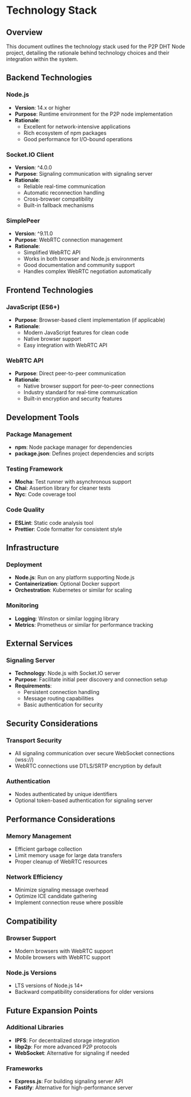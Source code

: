 # Technology Stack

## Overview

This document outlines the technology stack used for the P2P DHT Node project, detailing the rationale behind technology choices and their integration within the system.

## Backend Technologies

### Node.js
- **Version**: 14.x or higher
- **Purpose**: Runtime environment for the P2P node implementation
- **Rationale**: 
  - Excellent for network-intensive applications
  - Rich ecosystem of npm packages
  - Good performance for I/O-bound operations

### Socket.IO Client
- **Version**: ^4.0.0
- **Purpose**: Signaling communication with signaling server
- **Rationale**:
  - Reliable real-time communication
  - Automatic reconnection handling
  - Cross-browser compatibility
  - Built-in fallback mechanisms

### SimplePeer
- **Version**: ^9.11.0
- **Purpose**: WebRTC connection management
- **Rationale**:
  - Simplified WebRTC API
  - Works in both browser and Node.js environments
  - Good documentation and community support
  - Handles complex WebRTC negotiation automatically

## Frontend Technologies

### JavaScript (ES6+)
- **Purpose**: Browser-based client implementation (if applicable)
- **Rationale**:
  - Modern JavaScript features for clean code
  - Native browser support
  - Easy integration with WebRTC API

### WebRTC API
- **Purpose**: Direct peer-to-peer communication
- **Rationale**:
  - Native browser support for peer-to-peer connections
  - Industry standard for real-time communication
  - Built-in encryption and security features

## Development Tools

### Package Management
- **npm**: Node package manager for dependencies
- **package.json**: Defines project dependencies and scripts

### Testing Framework
- **Mocha**: Test runner with asynchronous support
- **Chai**: Assertion library for cleaner tests
- **Nyc**: Code coverage tool

### Code Quality
- **ESLint**: Static code analysis tool
- **Prettier**: Code formatter for consistent style

## Infrastructure

### Deployment
- **Node.js**: Run on any platform supporting Node.js
- **Containerization**: Optional Docker support
- **Orchestration**: Kubernetes or similar for scaling

### Monitoring
- **Logging**: Winston or similar logging library
- **Metrics**: Prometheus or similar for performance tracking

## External Services

### Signaling Server
- **Technology**: Node.js with Socket.IO server
- **Purpose**: Facilitate initial peer discovery and connection setup
- **Requirements**: 
  - Persistent connection handling
  - Message routing capabilities
  - Basic authentication for security

## Security Considerations

### Transport Security
- All signaling communication over secure WebSocket connections (wss://)
- WebRTC connections use DTLS/SRTP encryption by default

### Authentication
- Nodes authenticated by unique identifiers
- Optional token-based authentication for signaling server

## Performance Considerations

### Memory Management
- Efficient garbage collection
- Limit memory usage for large data transfers
- Proper cleanup of WebRTC resources

### Network Efficiency
- Minimize signaling message overhead
- Optimize ICE candidate gathering
- Implement connection reuse where possible

## Compatibility

### Browser Support
- Modern browsers with WebRTC support
- Mobile browsers with WebRTC support

### Node.js Versions
- LTS versions of Node.js 14+
- Backward compatibility considerations for older versions

## Future Expansion Points

### Additional Libraries
- **IPFS**: For decentralized storage integration
- **libp2p**: For more advanced P2P protocols
- **WebSocket**: Alternative for signaling if needed

### Frameworks
- **Express.js**: For building signaling server API
- **Fastify**: Alternative for high-performance server